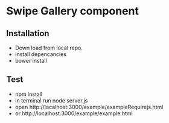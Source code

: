 # Swipe Gallery component

## Installation

* Down load from local repo.
* install depencancies
* bower install

## Test

* npm install
* in terminal run node server.js
* open http://localhost:3000/example/exampleRequirejs.html
* or http://localhost:3000/example/example.html
